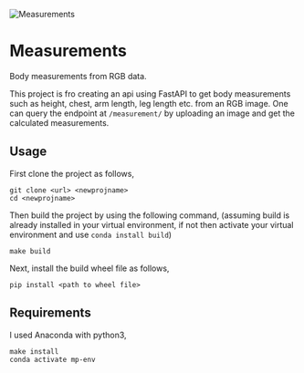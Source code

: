 ![Measurements](https://github.com/hm-group/measurements/actions/workflows/main.yml/badge.svg)

# Measurements
Body measurements from RGB data.

This project is fro creating an api using FastAPI to get body measurements such as height, chest, arm length, leg length etc. from an RGB image. One can query the endpoint at `/measurement/` by uploading an image and get the calculated measurements.

## Usage
First clone the project as follows,
```
git clone <url> <newprojname>
cd <newprojname>
```
Then build the project by using the following command, (assuming build is already installed in your virtual environment, if not then activate your virtual environment and use `conda install build`)
```
make build
```
Next, install the build wheel file as follows,
```
pip install <path to wheel file>
```

## Requirements
I used Anaconda with python3,

```
make install
conda activate mp-env
```